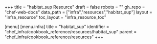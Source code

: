 +++
title = "habitat_sup Resource"
draft = false
robots = ""
gh_repo = "chef-web-docs"
data_path = ["infra","resources","habitat_sup"]
layout = "infra_resource"
toc_layout = "infra_resource_toc"

[menu]
  [menu.infra]
    title = "habitat_sup"
    identifier = "chef_infra/cookbook_reference/resources/habitat_sup"
    parent = "chef_infra/cookbook_reference/resources"
+++

<!-- The contents of this page are automatically generated from the habitat_sup.yaml file in the data directory. -->
<!-- To suggest a change, edit the https://github.com/chef/chef/blob/master/lib/chef/resource/habitat_sup.rb file
      and submit a pull request to the https://github.com/chef/chef repository. -->
